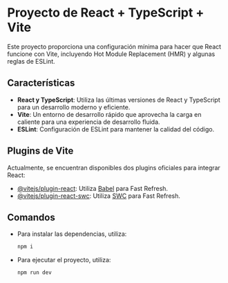 # Proyecto de React + TypeScript + Vite

Este proyecto proporciona una configuración mínima para hacer que React funcione con Vite, incluyendo Hot Module Replacement (HMR) y algunas reglas de ESLint.

## Características

- **React y TypeScript**: Utiliza las últimas versiones de React y TypeScript para un desarrollo moderno y eficiente.
- **Vite**: Un entorno de desarrollo rápido que aprovecha la carga en caliente para una experiencia de desarrollo fluida.
- **ESLint**: Configuración de ESLint para mantener la calidad del código.

## Plugins de Vite

Actualmente, se encuentran disponibles dos plugins oficiales para integrar React:

- [@vitejs/plugin-react](https://github.com/vitejs/vite-plugin-react/blob/main/packages/plugin-react/README.md): Utiliza [Babel](https://babeljs.io/) para Fast Refresh.
- [@vitejs/plugin-react-swc](https://github.com/vitejs/vite-plugin-react-swc): Utiliza [SWC](https://swc.rs/) para Fast Refresh.

## Comandos
- Para instalar las dependencias, utiliza:
  ```bash
  npm i
- Para ejecutar el proyecto, utiliza:
  ```bash
  npm run dev

